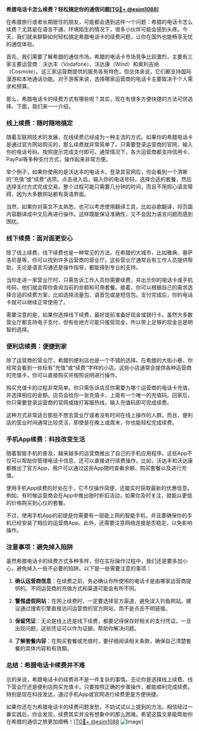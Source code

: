 **希腊电话卡怎么续费？轻松搞定你的通信问题[[TG💪+ @esim1088](https://t.me/s/esim1088)]**

在希腊旅行或者长期居住的朋友，可能都会遇到这样一个问题：希腊的电话卡怎么续费？尤其是在语言不通、环境陌生的情况下，很多小伙伴可能会感到头疼。今天，我们就来聊聊如何轻松搞定希腊电话卡的续费问题，让你在国外也能畅享无忧的通信体验。

首先，我们需要了解希腊的通信市场。希腊的电话卡市场竞争比较激烈，主要有三家主要运营商：沃达丰（Vodafone）、沃达康（Wind）和奥利吉纳（Cosmote）。这三家运营商提供的服务各有特色，但总体来说，它们都支持国际漫游和本地通话功能。对于游客来说，选择哪家运营商的电话卡主要取决于个人需求和预算。

那么，希腊电话卡的续费方式有哪些呢？其实，现在有很多方便快捷的方法可供选择。下面，我们来一一介绍。

### **线上续费：随时随地搞定**
随着互联网技术的发展，在线续费已经成为一种主流的方式。如果你的希腊电话卡是通过官方网站购买的，那么续费就非常简单了。只需要登录运营商的官网，输入你的电话号码，按照提示完成支付即可。通常情况下，各大运营商都支持信用卡、PayPal等多种支付方式，操作起来非常方便。

举个例子，如果你使用的是沃达丰的电话卡，登录其官网后，你会看到一个清晰的“充值”或“续费”选项。点击进入后，输入你的电话号码，选择合适的套餐，然后选择支付方式完成交易。整个过程可能只需要几分钟的时间，而且不用担心语言障碍，因为大多数网站都有英语界面。

当然，如果你对英文不太熟悉，也可以考虑使用翻译工具，比如谷歌翻译，将页面内容翻译成中文后再进行操作。这样既能保证准确性，又不会因为语言问题而感到困扰。

### **线下续费：面对面更安心**
除了线上续费，线下续费也是一种常见的方法。在希腊的大城市，比如雅典、塞萨洛尼基等，你可以找到许多运营商的营业厅。这些营业厅通常会有工作人员提供帮助，无论是语言沟通还是操作指导，都能得到专业的支持。

当你走进一家营业厅时，只需告诉工作人员你需要续费，并出示你的电话卡或手机号码，他们就会帮你查询当前的余额和可用套餐。接着，你可以根据自己的需求选择合适的续费方案，比如选择流量包、语音包或是短信包。支付完成后，你的电话卡就可以继续正常使用了。

需要注意的是，如果你选择线下续费，最好提前准备好现金或银行卡。虽然大多数营业厅都支持电子支付，但有些地方可能只接受现金，所以带上足够的现金总是明智的选择。

### **便利店续费：便捷到家**
除了运营商的营业厅，希腊的便利店也是一个不错的选择。在希腊的大街小巷，你经常会看到一些标有“充值”或“续费”字样的小店。这些小店通常会提供各种运营商的充值卡，你可以直接购买并按照说明进行操作。

购买充值卡的过程非常简单。你只需告诉店员你需要为哪个运营商的电话卡充值，并选择相应的金额。店员会给你一张充值卡，上面有一个唯一的充值码。回家后，你只需要登录运营商的官网或拨打客服热线，输入充值码即可完成续费。

这种方式非常适合那些不想去营业厅或者没有时间在线上操作的人群。而且，便利店的营业时间通常比较灵活，即使是在晚上或周末，你也能轻松完成续费。

### **手机App续费：科技改变生活**
随着智能手机的普及，越来越多的运营商推出了自己的手机应用程序。这些App不仅可以帮助你管理电话卡信息，还可以直接进行续费操作。比如，沃达丰和沃达康都推出了官方App，用户可以通过这些App随时查看余额、购买套餐以及进行充值。

使用手机App续费的好处在于，它不仅操作简便，还能实时获取最新的优惠信息。例如，有时候运营商会在App中推出限时折扣活动，如果你及时关注，就能以更低的价格购买到心仪的套餐。

不过，使用手机App的前提是你需要有一部能上网的智能手机，并且要确保你的手机已经安装了相应的运营商App。此外，还需要注意网络连接是否稳定，以免影响操作。

### **注意事项：避免掉入陷阱**
虽然希腊电话卡的续费方式多种多样，但在实际操作过程中，我们还是要多加小心，避免掉入一些不必要的陷阱。以下是一些需要注意的事项：

1. **确认运营商信息**：在续费之前，务必确认你所使用的电话卡是由哪家运营商提供的。不同运营商的充值方式和渠道可能会有所不同。
   
2. **警惕虚假网站**：在网上续费时，一定要选择官方渠道，避免误入钓鱼网站。建议通过搜索引擎直接访问运营商的官方网站，而不是点击不明链接。

3. **保留凭证**：无论是线上还是线下续费，都要记得保存好相关的支付凭证。一旦出现问题，这些凭证可以作为证据，帮助你解决问题。

4. **了解套餐内容**：在购买套餐或充值时，要仔细阅读相关条款，确保自己清楚套餐的具体内容和有效期。

### **总结：希腊电话卡续费并不难**
总的来说，希腊电话卡的续费并不是一件复杂的事情。无论你是选择线上续费、线下营业厅还是便利店购买充值卡，只要按照正确的步骤操作，都能顺利完成续费。特别是现在科技发达，通过手机App或官网进行续费更是方便快捷。

如果你还在为希腊电话卡的续费问题发愁，不妨试试以上提到的方法。相信经过一番实践后，你会发现，续费其实并没有想象中的那么困难。希望这篇文章能帮助你在希腊的通信之旅更加顺畅！[[TG💪+ @esim1088](https://t.me/s/esim1088) ![Image](https://i.postimg.cc/4NQfJmqS/Snipaste-2025-05-13-00-14-12.png)]